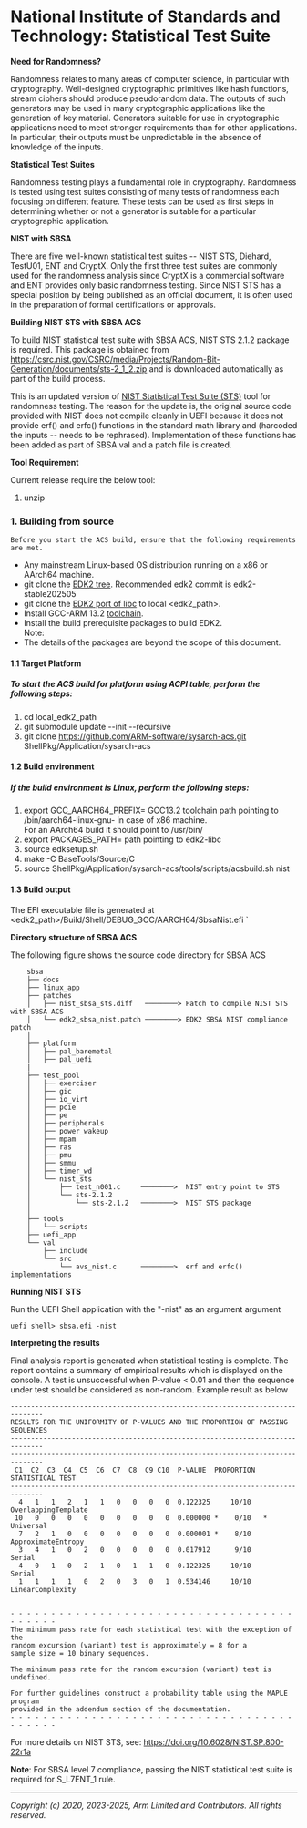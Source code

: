 # National Institute of Standards and Technology: Statistical Test Suite

**Need for Randomness?**

Randomness relates to many areas of computer science, in particular with cryptography. Well-designed cryptographic primitives like hash functions, stream ciphers should produce pseudorandom data. The outputs of such generators may be used in many cryptographic applications like the generation of key material. Generators suitable for use in cryptographic applications need to meet stronger requirements than for other applications. In particular, their outputs must be unpredictable in the absence of knowledge of the inputs.

**Statistical Test Suites**

Randomness testing plays a fundamental role in cryptography. Randomness is tested using test suites consisting of many tests of randomness each focusing on different feature. These tests can be used as first steps in determining whether or not a generator is suitable for a particular cryptographic application.

**NIST with SBSA**

There are five well-known statistical test suites -- NIST STS, Diehard, TestU01, ENT and CryptX. Only the first three test suites are commonly used for the randomness analysis since CryptX is a commercial software and ENT provides only basic randomness testing. Since NIST STS has a special position by being published as an official document, it is often used in the preparation of formal certifications or approvals.

**Building NIST STS with SBSA ACS**

To build NIST statistical test suite with SBSA ACS, NIST STS 2.1.2 package is required. This package is obtained from <https://csrc.nist.gov/CSRC/media/Projects/Random-Bit-Generation/documents/sts-2_1_2.zip>  and is downloaded automatically as part of the build process.

This is an updated version of [NIST Statistical Test Suite (STS)](http://csrc.nist.gov/groups/ST/toolkit/rng/documentation_software.html) tool for randomness testing. The reason for the update is, the original source code provided with NIST does not compile cleanly in UEFI because it does not provide erf() and erfc() functions in the standard math library and (harcoded the inputs -- needs to be rephrased). Implementation of these functions has been added as part of SBSA val and a patch file is created.

**Tool Requirement**

Current release require the below tool:

1. unzip

### 1. Building from source
    Before you start the ACS build, ensure that the following requirements are met.

- Any mainstream Linux-based OS distribution running on a x86 or AArch64 machine.
- git clone the [EDK2 tree](https://github.com/tianocore/edk2). Recommended edk2 commit is edk2-stable202505
- git clone the [EDK2 port of libc](https://github.com/tianocore/edk2-libc) to local <edk2_path>.
- Install GCC-ARM 13.2 [toolchain](https://developer.arm.com/downloads/-/arm-gnu-toolchain-downloads).
- Install the build prerequisite packages to build EDK2.<br />
Note:<br />
- The details of the packages are beyond the scope of this document.

#### 1.1 Target Platform
##### To start the ACS build for platform using ACPI table, perform the following steps:
1.  cd local_edk2_path
2.  git submodule update --init --recursive
3.  git clone https://github.com/ARM-software/sysarch-acs.git ShellPkg/Application/sysarch-acs

####    1.2 Build environment
##### If the build environment is Linux, perform the following steps:
1.  export GCC_AARCH64_PREFIX= GCC13.2 toolchain path pointing to /bin/aarch64-linux-gnu- in case of x86 machine.<br /> For an AArch64 build it should point to /usr/bin/
2.  export PACKAGES_PATH= path pointing to edk2-libc
3.  source edksetup.sh
4.  make -C BaseTools/Source/C
5.  source ShellPkg/Application/sysarch-acs/tools/scripts/acsbuild.sh nist

#### 1.3 Build output

The EFI executable file is generated at <edk2_path>/Build/Shell/DEBUG_GCC/AARCH64/SbsaNist.efi
`

**Directory structure of SBSA ACS**

The following figure shows the source code directory for SBSA ACS

```text
    sbsa
    ├── docs
    ├── linux_app
    ├── patches
    │   ├── nist_sbsa_sts.diff   ────────> Patch to compile NIST STS with SBSA ACS
    │   └── edk2_sbsa_nist.patch ────────> EDK2 SBSA NIST compliance patch
    │
    ├── platform
    │   ├── pal_baremetal
    │   ├── pal_uefi
    |
    ├── test_pool
    │   ├── exerciser
    │   ├── gic
    │   ├── io_virt
    │   ├── pcie
    │   ├── pe
    │   ├── peripherals
    │   ├── power_wakeup
    │   ├── mpam
    │   ├── ras
    │   ├── pmu
    │   ├── smmu
    │   ├── timer_wd
    │   └── nist_sts
    │       ├── test_n001.c     ────────>  NIST entry point to STS
    │       └── sts-2.1.2
    │           └── sts-2.1.2   ────────>  NIST STS package
    │
    ├── tools
    │   └── scripts
    ├── uefi_app
    └── val
        ├── include
        └── src
            └── avs_nist.c      ────────>  erf and erfc() implementations
```
**Running NIST STS**

Run the UEFI Shell application with the "-nist" as an argument argument

    uefi shell> sbsa.efi -nist

**Interpreting the results**

Final analysis report is generated when statistical testing is complete. The report contains a summary of empirical results which is displayed on the console. A test is unsuccessful when P-value < 0.01 and then the sequence under test should be considered as non-random. Example result as below

    ------------------------------------------------------------------------------
    RESULTS FOR THE UNIFORMITY OF P-VALUES AND THE PROPORTION OF PASSING SEQUENCES
    ------------------------------------------------------------------------------
    ------------------------------------------------------------------------------
     C1  C2  C3  C4  C5  C6  C7  C8  C9 C10  P-VALUE  PROPORTION  STATISTICAL TEST
    ------------------------------------------------------------------------------
      4   1   1   2   1   1   0   0   0   0  0.122325     10/10      OverlappingTemplate
     10   0   0   0   0   0   0   0   0   0  0.000000 *    0/10   *  Universal
      7   2   1   0   0   0   0   0   0   0  0.000001 *    8/10      ApproximateEntropy
      3   4   1   0   2   0   0   0   0   0  0.017912      9/10      Serial
      4   0   1   0   2   1   0   1   1   0  0.122325     10/10      Serial
      1   1   1   1   0   2   0   3   0   1  0.534146     10/10      LinearComplexity


    - - - - - - - - - - - - - - - - - - - - - - - - - - - - - - - - - - - - - - - - -
    The minimum pass rate for each statistical test with the exception of the
    random excursion (variant) test is approximately = 8 for a
    sample size = 10 binary sequences.

    The minimum pass rate for the random excursion (variant) test is undefined.

    For further guidelines construct a probability table using the MAPLE program
    provided in the addendum section of the documentation.
    - - - - - - - - - - - - - - - - - - - - - - - - - - - - - - - - - - - - - - - - -


For more details on NIST STS, see: <https://doi.org/10.6028/NIST.SP.800-22r1a>

**Note**: For SBSA level 7 compliance, passing the NIST statistical test suite is required for S_L7ENT_1 rule.

--------------

*Copyright (c) 2020, 2023-2025, Arm Limited and Contributors. All rights reserved.*
